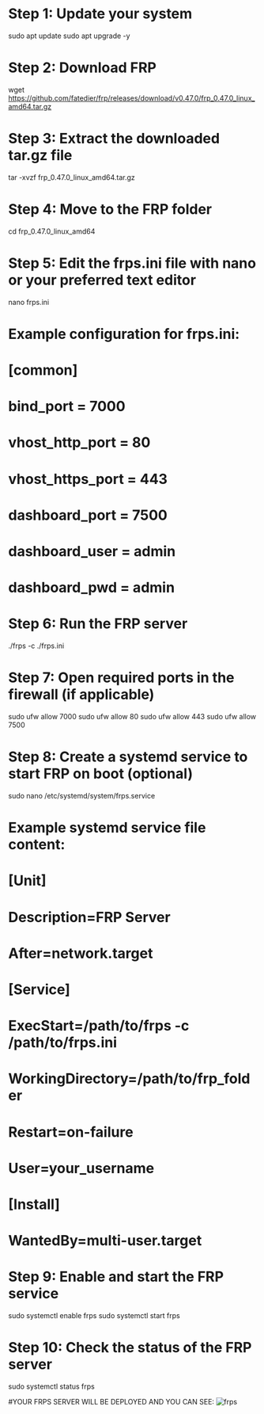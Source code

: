 # Step 1: Update your system
sudo apt update
sudo apt upgrade -y

# Step 2: Download FRP
wget https://github.com/fatedier/frp/releases/download/v0.47.0/frp_0.47.0_linux_amd64.tar.gz

# Step 3: Extract the downloaded tar.gz file
tar -xvzf frp_0.47.0_linux_amd64.tar.gz

# Step 4: Move to the FRP folder
cd frp_0.47.0_linux_amd64

# Step 5: Edit the frps.ini file with nano or your preferred text editor
nano frps.ini

# Example configuration for frps.ini:
# [common]
# bind_port = 7000
# vhost_http_port = 80
# vhost_https_port = 443
# dashboard_port = 7500
# dashboard_user = admin
# dashboard_pwd = admin

# Step 6: Run the FRP server
./frps -c ./frps.ini

# Step 7: Open required ports in the firewall (if applicable)
sudo ufw allow 7000
sudo ufw allow 80
sudo ufw allow 443
sudo ufw allow 7500

# Step 8: Create a systemd service to start FRP on boot (optional)
sudo nano /etc/systemd/system/frps.service

# Example systemd service file content:
# [Unit]
# Description=FRP Server
# After=network.target
#
# [Service]
# ExecStart=/path/to/frps -c /path/to/frps.ini
# WorkingDirectory=/path/to/frp_folder
# Restart=on-failure
# User=your_username
#
# [Install]
# WantedBy=multi-user.target

# Step 9: Enable and start the FRP service
sudo systemctl enable frps
sudo systemctl start frps

# Step 10: Check the status of the FRP server
sudo systemctl status frps


#YOUR FRPS SERVER WILL BE DEPLOYED AND YOU CAN SEE:
![frps](https://github.com/user-attachments/assets/93b3d3c1-bc17-4a42-95d2-4aade1b8b17b)


